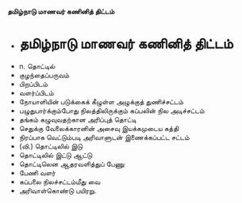 **தமிழ்நாடு மாணவர் கணினித் திட்டம்**
- # தமிழ்நாடு மாணவர் கணினித் திட்டம்
- n. தொட்டில்
- குழந்தைப்பருவம்
- பிறப்பிடம்
- வளர்ப்பிடம்
- நோயாளியின் படுக்கைக் கீழுள்ள அழுக்குத் துணிச்சட்டம்
- பழுதுபார்க்கும்போது நிலத்திலிருக்கும் கப்பலின் நில அடிச்சட்டம்
- தங்கம் கழுவுவதற்கான அரிப்புத் தொட்டி
- செதுக்கு வேலைக்காரனின் அசைவு இயக்கமுடைய கத்தி
- நிரப்பாக வெட்டும்படி அரிவாளுடன் இணைக்கப்பட்ட சட்டம்
- (வி.) தொட்டிலில் இடு
- தொட்டிலில் இட்டு ஆட்டு
- தொட்டிலென ஆதரவளித்துப் பேணு
- பேணி வளர்
- கப்பலை நிலச்சட்டம்மீது வை
- அரிவாள்கொண்டு பயிரறு.

